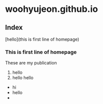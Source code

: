 # woohyujeon.github.io

## Index
[hello](this is first line of homepage)
### This is first line of homepage
These are my publication

1. hello
2. hello hello


- hi
- hello
- 
